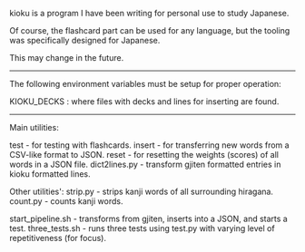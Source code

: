 kioku is a program I have been writing for personal use to study Japanese.

Of course, the flashcard part can be used for any language, but the tooling
was specifically designed for Japanese.

This may change in the future.

-----

The following environment variables must be setup for proper operation:

KIOKU_DECKS : where files with decks and lines for inserting are found.

-----

Main utilities:

test - for testing with flashcards.
insert - for transferring new words from a CSV-like format to JSON.
reset - for resetting the weights (scores) of all words in a JSON file.
dict2lines.py - transform gjiten formatted entries in kioku formatted lines.

Other utilities':
strip.py - strips kanji words of all surrounding hiragana.
count.py - counts kanji words.

start_pipeline.sh - transforms from gjiten, inserts into a JSON, and starts a test.
three_tests.sh - runs three tests using test.py with varying level of repetitiveness (for focus).